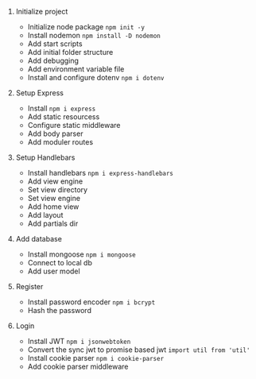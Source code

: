 1. Initialize project 
    * Initialize node package `npm init -y`
    * Install nodemon `npm install -D nodemon`
    * Add start scripts
    * Add initial folder structure
    * Add debugging
    * Add environment variable file
    * Install and configure dotenv `npm i dotenv`

2. Setup Express
    * Install `npm i express`
    * Add static resourcess
    * Configure static middleware
    * Add body parser
    * Add moduler routes
    
3. Setup Handlebars
    * Install handlebars `npm i express-handlebars`
    * Add view engine
    * Set view directory
    * Set view engine
    * Add home view
    * Add layout
    * Add partials dir
    
4. Add database
    * Install mongoose `npm i mongoose`
    * Connect to local db
    * Add user model
    
5. Register
    * Install password encoder `npm i bcrypt`
    * Hash the password
    
6. Login
    * Install JWT `npm i jsonwebtoken`
    * Convert the sync jwt to promise based jwt `import util from 'util'`
    * Install cookie parser `npm i cookie-parser`
    * Add cookie parser middleware
    
    